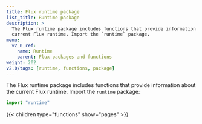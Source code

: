 ```yaml
---
title: Flux runtime package
list_title: Runtime package
description: >
  The Flux runtime package includes functions that provide information about the
  current Flux runtime. Import the `runtime` package.
menu:
  v2_0_ref:
    name: Runtime
    parent: Flux packages and functions
weight: 202
v2.0/tags: [runtime, functions, package]
---
```


The Flux runtime package includes functions that provide information about the
current Flux runtime. Import the `runtime` package:

```js
import "runtime"
```

{{< children type="functions" show="pages" >}}
